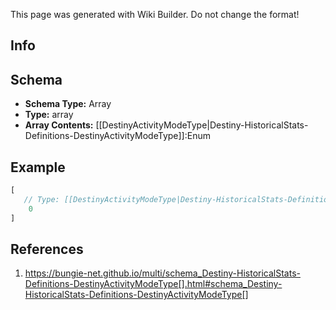 <span class="wiki-builder">This page was generated with Wiki Builder. Do not change the format!</span>

## Info

## Schema
* **Schema Type:** Array
* **Type:** array
* **Array Contents:** [[DestinyActivityModeType|Destiny-HistoricalStats-Definitions-DestinyActivityModeType]]:Enum

## Example
```javascript
[
   // Type: [[DestinyActivityModeType|Destiny-HistoricalStats-Definitions-DestinyActivityModeType]]:Enum
    0
]

```

## References
1. https://bungie-net.github.io/multi/schema_Destiny-HistoricalStats-Definitions-DestinyActivityModeType[].html#schema_Destiny-HistoricalStats-Definitions-DestinyActivityModeType[]
